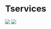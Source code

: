 # Tservices
<img src="![WhatsApp Image 2022-05-29 at 8 26 44 PM](https://user-images.githubusercontent.com/66842404/170876154-a4c6d60d-b11a-498c-9eb6-6dab2cc66535.jpeg)">

<img src="![WhatsApp Image 2022-05-29 at 8 26 45 PM](https://user-images.githubusercontent.com/66842404/170876580-548757dc-5f18-45b7-a241-913efe893f3b.jpeg)">
